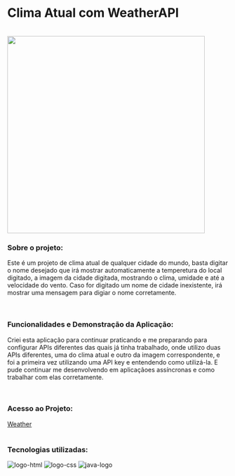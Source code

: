 <h1>Clima Atual com WeatherAPI</h1>
<br>
<img width="450px" src="https://github.com/Robx33/Aplicacao-Clima-Atual-WeatherAPI/blob/master/assets/weather.png?raw=true">

<h3>Sobre o projeto:</h3>

<p>Este é um projeto de clima atual de qualquer cidade do mundo, basta digitar o nome desejado que irá mostrar automaticamente a temperetura do local digitado, a imagem da cidade digitada, mostrando o clima, umidade e até a velocidade do vento. Caso for digitado um nome de cidade inexistente, irá mostrar uma mensagem para digiar o nome corretamente.</p>
<br>
<h3>Funcionalidades e Demonstração da Aplicação:</h3>
<p>Criei esta aplicação para continuar praticando e me preparando para configurar APIs diferentes das quais já tinha trabalhado, onde utilizo duas APIs diferentes, uma do clima atual e outro da imagem correspondente, e foi a primeira vez utilizando uma API key e entendendo como utilizá-la. E pude continuar me desenvolvendo em aplicaçãoes assíncronas e como trabalhar com elas corretamente.</p>
<br>
<h3>Acesso ao Projeto:</h3>
<a href="https://robx33.github.io/Aplicacao-Clima-Atual-WeatherAPI/">Weather</a>
<br>
<br>
<h3>Tecnologias utilizadas:</h3>
  <img src="https://img.shields.io/badge/HTML5-E34F26?style=for-the-badge&logo=html5&logoColor=white" alt="logo-html" />
  <img src="https://img.shields.io/badge/CSS3-1572B6?style=for-the-badge&logo=css3&logoColor=white" alt="logo-css" />
  <img src="https://img.shields.io/badge/JavaScript-323330?style=for-the-badge&logo=javascript&logoColor=F7DF1E" alt="java-logo" />
